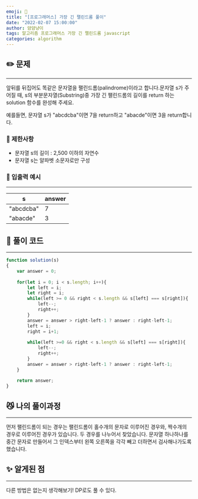 ```yaml
---
emoji: 🐍
title: "[프로그래머스] 가장 긴 팰린드롬 풀이"
date: "2022-02-07 15:00:00"
author: 얌얌냥이
tags: 알고리즘 프로그래머스 가장 긴 팰린드롬 javascript
categories: algorithm
---
```



## **✏️** 문제

---

앞뒤를 뒤집어도 똑같은 문자열을 팰린드롬(palindrome)이라고 합니다.문자열 s가 주어질 때, s의 부분문자열(Substring)중 가장 긴 팰린드롬의 길이를 return 하는 solution 함수를 완성해 주세요.

예를들면, 문자열 s가 "abcdcba"이면 7을 return하고 "abacde"이면 3을 return합니다.

### **🚨** 제한사항

- 문자열 s의 길이 : 2,500 이하의 자연수
- 문자열 s는 알파벳 소문자로만 구성

### 📌 입출력 예시

---

| s | answer |
| --- | --- |
| "abcdcba" | 7 |
| "abacde" | 3 |

## **🤔** 풀이 코드

---

```jsx
function solution(s)
{
    var answer = 0;
    
    for(let i = 0; i < s.length; i++){
        let left = i;
        let right = i;
        while(left >= 0 && right < s.length && s[left] === s[right]){
            left--;
            right++;
        }
        answer = answer > right-left-1 ? answer : right-left-1;
        left = i;
        right = i+1;
        
        while(left >=0 && right < s.length && s[left] === s[right]){
            left--;
            right++;
        }
        answer = answer > right-left-1 ? answer : right-left-1;
    }
    
    return answer;
}
```

## 😼 나의 풀이과정

---

먼저 팰린드롬이 되는 경우는 팰린드롬이 홀수개의 문자로 이루어진 경우와, 짝수개의 경우로 이루어진 경우가 있습니다. 두 경우를 나누어서 찾았습니다. 문자열 하나하나를 중간 문자로 만들어서 그 인덱스부터 왼쪽 오른쪽을 각각 빼고 더하면서 검사해나가도록 했습니다. 

## ✨ 알게된 점

---

다른 방법은 없는지 생각해보기! DP로도 풀 수 있다.
```toc

```
